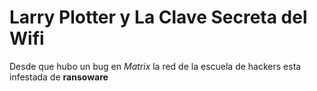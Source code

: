 # Larry Plotter y La Clave Secreta del Wifi
Desde que hubo un bug en *Matrix* la red de la escuela de hackers esta infestada de **ransoware**
